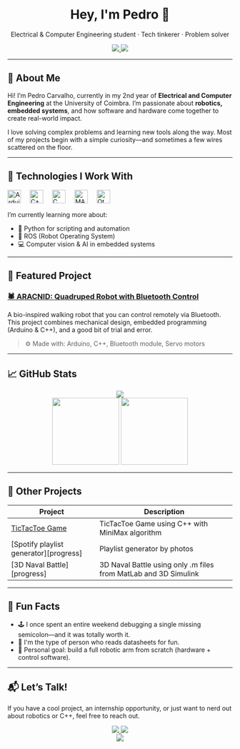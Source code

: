 <h1 align="center">Hey, I'm Pedro 👋</h1>

<p align="center">
  Electrical & Computer Engineering student · Tech tinkerer · Problem solver
</p>

<p align="center">
  <a href="https://www.linkedin.com/in/pedro-carvalho-760678280/" target="_blank">
    <img src="https://img.shields.io/badge/LinkedIn-blue?style=for-the-badge&logo=linkedin&logoColor=white" />
  </a>
  <a href="mailto:pedrobcarvalho01@gmail.com">
    <img src="https://img.shields.io/badge/Gmail-D14836?style=for-the-badge&logo=gmail&logoColor=white" />
  </a>
</p>

---

## 🌟 About Me

Hi! I’m Pedro Carvalho, currently in my 2nd year of **Electrical and Computer Engineering** at the University of Coimbra. I’m passionate about **robotics, embedded systems**, and how software and hardware come together to create real-world impact.

I love solving complex problems and learning new tools along the way. Most of my projects begin with a simple curiosity—and sometimes a few wires scattered on the floor.

---

## 🔧 Technologies I Work With

<div align="left">
  <img src="https://cdn.jsdelivr.net/gh/devicons/devicon/icons/arduino/arduino-original.svg" height="30" alt="Arduino" />
  <img width="12"/>
  <img src="https://cdn.jsdelivr.net/gh/devicons/devicon/icons/cplusplus/cplusplus-original.svg" height="30" alt="C++" />
  <img width="12"/>
  <img src="https://cdn.jsdelivr.net/gh/devicons/devicon/icons/c/c-original.svg" height="30" alt="C" />
  <img width="12"/>
  <img src="https://cdn.jsdelivr.net/gh/devicons/devicon/icons/matlab/matlab-original.svg" height="30" alt="MATLAB" />
  <img width="12"/>
  <img src="https://cdn.jsdelivr.net/gh/devicons/devicon/icons/qt/qt-original.svg" height="30" alt="Qt" />
</div>

I’m currently learning more about:
- 🐍 Python for scripting and automation
- 🤖 ROS (Robot Operating System)
- 💻 Computer vision & AI in embedded systems

---

## 🧠 Featured Project

### [🕷 ARACNID: Quadruped Robot with Bluetooth Control](https://github.com/pedrobcarvalho0601/ARACNID_PROJECT)
A bio-inspired walking robot that you can control remotely via Bluetooth. This project combines mechanical design, embedded programming (Arduino & C++), and a good bit of trial and error.  
> ⚙️ Made with: Arduino, C++, Bluetooth module, Servo motors

---

## 📈 GitHub Stats

<div align="center">
  <img src="https://github-profile-trophy.vercel.app/?username=pedrobcarvalho0601&theme=tokyonight&no-frame=true&no-bg=true&margin-w=4" />
  <br/>
  <img src="https://github-readme-stats.vercel.app/api?username=pedrobcarvalho0601&show_icons=true&theme=tokyonight&count_private=true&custom_title=My%20GitHub%20Stats" height="150"/>
  <img src="https://github-readme-stats.vercel.app/api/top-langs/?username=pedrobcarvalho0601&layout=compact&theme=tokyonight" height="150"/>
</div>

---

## 📌 Other Projects

| Project | Description |
|--------|-------------|
| [TicTacToe Game]([https://github.com/pedrobcarvalho0601/obstacle-avoidance-bot](https://github.com/pedrobcarvalho0601/TicTacToe)) | TicTacToe Game using C++ with MiniMax algorithm |
| [Spotify playlist generator][progress]| Playlist generator by photos |
| [3D Naval Battle][progress] | 3D Naval Battle using only .m files from MatLab and 3D Simulink |

---

## 🧩 Fun Facts

- 🕹 I once spent an entire weekend debugging a single missing semicolon—and it was totally worth it.
- 🧠 I'm the type of person who reads datasheets for fun.
- 🎯 Personal goal: build a full robotic arm from scratch (hardware + control software).

---

## 📬 Let’s Talk!

If you have a cool project, an internship opportunity, or just want to nerd out about robotics or C++, feel free to reach out.

<div align="center">
  <a href="https://www.linkedin.com/in/pedro-carvalho-760678280/" target="_blank">
    <img src="https://img.shields.io/badge/LinkedIn-blue?style=for-the-badge&logo=linkedin&logoColor=white" />
  </a>
  <a href="mailto:pedrobcarvalho01@gmail.com">
    <img src="https://img.shields.io/badge/Gmail-D14836?style=for-the-badge&logo=gmail&logoColor=white" />
  </a>
</div>

<div align="center">
  <img src="https://visitcount.itsvg.in/api?id=pedrobcarvalho0601&icon=2&color=0" />
</div>
